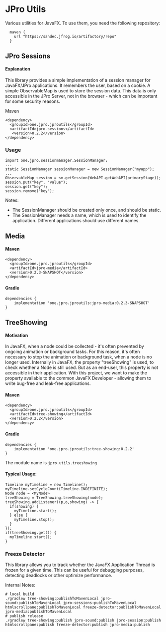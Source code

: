 # JPro Utils

Various utilities for JavaFX.
To use them, you need the following repository:
```
  maven {
    url "https://sandec.jfrog.io/artifactory/repo"
  }
```

## JPro Sessions
#### Explanation
This library provides a simple implementation of a session manager for JavaFX/JPro applications.
It remembers the user, based on a cookie.
A simple ObservableMap is used to store the session data.
This data is only accessible in the JPro Server, not in the browser - which can be important for some security reasons.

Maven
```
<dependency>
  <groupId>one.jpro.jproutils</groupId>
  <artifactId>jpro-sessions</artifactId>
   <version>0.2.2</version>
</dependency>
```
### Usage
```
import one.jpro.sessionmanager.SessionManager;
...
static SessionManager sessionManager = new SessionManager("myapp");
...
ObservableMap session = sm.getSession(WebAPI.getWebAPI(primaryStage));
session.put("key", "value");
session.get("key");
session.remove("key");
```
Notes:
 * The SessionManager should be created only once, and should be static.
 * The SessionManager needs a name, which is used to identify the application.
 Different applications should use different names.

## Media
#### Maven
```
<dependency>
  <groupId>one.jpro.jproutils</groupId>
  <artifactId>jpro-media</artifactId>
  <version>0.2.3-SNAPSHOT</version>
</dependency>
```

#### Gradle
```
dependencies {
    implementation 'one.jpro.jproutils:jpro-media:0.2.3-SNAPSHOT'
}
```

## TreeShowing
#### Motivation
In JavaFX, when a node could be collected - it's often prevented by ongoing animation or background tasks.
For this reason, it's often necessary to stop the animation or background task, 
when a node is no longer used.
Internally in JavaFX, the property "treeShowing" is used, to check whether a Node is still used.
But as an end-user, this property is not accessible in their application.
With this project, we want to make the property available to the common JavaFX Developer - allowing them to write bug-free and leak-free applications.

#### Maven
```
<dependency>
  <groupId>one.jpro.jproutils</groupId>
  <artifactId>tree-showing</artifactId>
  <version>0.2.2</version>
</dependency>
```

#### Gradle
```
dependencies {
    implementation 'one.jpro.jproutils:tree-showing:0.2.2'
}
```
The module name is `jpro.utils.treeshowing`

#### Typical Usage:
```
Timeline myTimeline = new Timeline();
myTimeline.setCycleCount(Timeline.INDEFINITE);
Node node = <MyNode>
treeShowing = TreeShowing.treeShowing(node);
treeShowing.addListener((p,o,showing) -> {
  if(showing) {
    myTimeline.start();
  } else {
    myTimeline.stop();
  }
});
if(treeShowing.get()) {
  myTimeline.start();
}
```

### Freeze Detector
This library allows you to track whether the JavaFX Application Thread is frozen for a given time.
This can be useful for debugging purposes, detecting deadlocks or other optimize performance.



Internal Notes:

```
# local build
./gradlew tree-showing:publishToMavenLocal jpro-sound:publishToMavenLocal jpro-sessions:publishToMavenLocal htmlscrollpane:publishToMavenLocal freeze-detector:publishToMavenLocal jpro-media:publishToMavenLocal
# publish release
./gradlew tree-showing:publish jpro-sound:publish jpro-session:publish htmlscrollpane:publish freeze-detector:publish jpro-media:publish
```